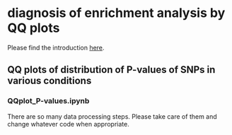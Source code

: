 # diagnosis of enrichment analysis by QQ plots

Please find the introduction [here](https://chj1ar.github.io/weekly_report20190715-21/diagnosis_QQplot.html).

## QQ plots of distribution of P-values of SNPs in various conditions

### QQplot_P-values.ipynb

There are so many data processing steps. Please take care of them and change whatever code when appropriate.


